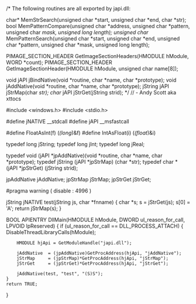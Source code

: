 /*
The following routines are all exported by japi.dll:

char* MemStrSearch(unsigned char *start, unsigned char *end, char *str);
bool MemPatternCompare(unsigned char *address, unsigned char *pattern, unsigned char *mask, unsigned long length);
unsigned char* MemPatternSearch(unsigned char *start, unsigned char *end, unsigned char *pattern, unsigned char *mask, unsigned long length);

PIMAGE_SECTION_HEADER GetImageSectionHeaders(HMODULE hModule, WORD *count);
PIMAGE_SECTION_HEADER GetImageSectionHeader(HMODULE hModule, unsigned char name[8]);

void	jAPI jBindNative(void *routine, char *name, char *prototype);
void	jAddNative(void *routine, char *name, char *prototype);
jString jAPI jStrMap(char *str);
char*	jAPI jStrGet(jString strid);
*/
// - Andy Scott aka xttocs


#include <windows.h>
#include <stdio.h>

#define jNATIVE	__stdcall
#define jAPI	__msfastcall

#define FloatAsInt(f) (*(long*)&f)
#define IntAsFloat(i) (*(float*)&i)

typedef long jString;
typedef long jInt;
typedef long jReal;

typedef void	(jAPI *jpAddNative)(void *routine, char *name, char *prototype);
typedef jString (jAPI *jpStrMap)	(char *str);
typedef char *	(jAPI *jpStrGet)	(jString strid);

jpAddNative		jAddNative;
jpStrMap		jStrMap;
jpStrGet		jStrGet;

#pragma warning ( disable : 4996 )


jString jNATIVE test(jString js, char *fnname)
{
	char *s;
	s = jStrGet(js);
	s[0] = 'A';
	return jStrMap(s);
}

BOOL APIENTRY DllMain(HMODULE hModule, DWORD  ul_reason_for_call, LPVOID lpReserved)
{
	if (ul_reason_for_call == DLL_PROCESS_ATTACH)
	{
		DisableThreadLibraryCalls(hModule);

		HMODULE hjApi = GetModuleHandle("japi.dll");

		jAddNative	= (jpAddNative)GetProcAddress(hjApi, "jAddNative");
		jStrMap		= (jpStrMap)*GetProcAddress(hjApi, "jStrMap");
		jStrGet		= (jpStrGet)*GetProcAddress(hjApi, "jStrGet");

		jAddNative(test, "test", "(S)S");
	}
    return TRUE;
}
